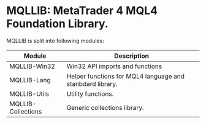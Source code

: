# MQLLIB: MetaTrader 4 MQL4 Foundation Library.

MQLLIB is split into following modules:

| Module              | Description                                               |
| ------------------- | --------------------------------------------------------- |
| MQLLIB-Win32        | Win32 API imports and functions                                         |
| MQLLIB-Lang         | Helper functions for MQL4 language and stanbdard library. |
| MQLLIB-Utils        | Utility functions.                                        |
| MQLLIB-Collections  | Generic collections library.                              |
